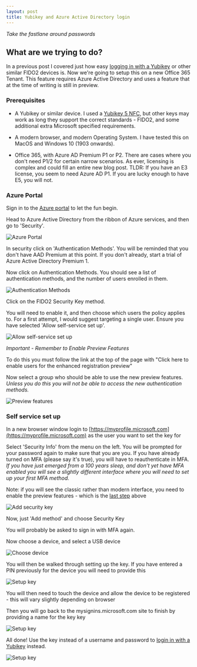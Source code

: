 ```yaml
---
layout: post
title: Yubikey and Azure Active Directory login
---
```


_Take the fastlane around passwords_
## What are we trying to do? ##

In a previous post I covered just how easy [logging in with a Yubikey](https://dylanhayes.github.io/2FA-Going-beyond-the-phone/) or other similar FIDO2 devices is. 
Now we're going to setup this on a new Office 365 Tenant. This feature requires Azure Active Directory and uses a feature that at the time of writing is still in preview.

### Prerequisites ###

* A Yubikey or similar device. I used a [Yubikey 5 NFC](https://www.yubico.com/works-with-yubikey/catalog/azure-active-directory/), but other keys may work as long they support the correct standards - FIDO2, and some additional extra Microsoft specified requirements. 

* A modern browser, and modern Operating System. I have tested this on MacOS and Windows 10 (1903 onwards).

* Office 365, with Azure AD Premium P1 or P2. There are cases where you don't need P1/2 for certain narrow scenarios. As ever, licensing is complex and could fill an entire new blog post. TLDR: If you have an E3 license, you seem to need Azure AD P1. If you are lucky enough to have E5, you will not.

### Azure Portal ###

Sign in to the [Azure portal](https://portal.azure.com/) to let the fun begin.

Head to Azure Active Directory from the ribbon of Azure services, and then go to 'Security'.

![Azure Portal](../../images/2020-04-07/mfa_az_portal.PNG)

In security click on 'Authentication Methods'. You will be reminded that you don't have AAD Premium at this point. If you don't already, start a trial of Azure Active Directory Premium 1.

Now click on Authentication Methods. You should see a list of authentication methods, and the number of users enrolled in them. 

![Authentication Methods](../../images/2020-04-07/authmethods.PNG)

Click on the FIDO2 Security Key method.

You will need to enable it, and then choose which users the policy applies to. For a first attempt, I would suggest targeting a single user. Ensure you have selected 'Allow self-service set up'.

![Allow self-service set up](../../images/2020-04-07/selectmfauser.PNG)

*<a name="selfservice">Important - Remember to Enable Preview Features</a>*

To do this you must follow the link at the top of the page with "Click here to enable users for the enhanced registration preview"

Now select a group who should be able to use the new preview features. *Unless you do this you will not be able to access the new authentication methods.*

![Preview features](../../images/2020-04-07/previewfeatures.PNG)


### Self service set up ###

In a new browser window login to [https://myprofile.microsoft.com](https://myprofile.microsoft.com) as the user you want to set the key for

Select 'Security Info' from the menu on the left. You will be prompted for your password again to make sure that you are you. If you have already turned on MFA (please say it's true), you will have to reauthenticate in MFA. *If you have just emerged from a 100 years sleep, and don't yet have MFA enabled you will see a slightly different interface where you will need to set up your first MFA method.*

Note: if you will see the classic rather than modern interface, you need to enable the preview features - which is the [last step](#selfservice) above

![Add security key](../../images/2020-04-07/addseckey.PNG)

Now, just 'Add method' and choose Security Key

You will probably be asked to sign in with MFA again.

Now choose a device, and select a USB device

![Choose device](../../images/2020-04-07/choosedevice.PNG)

You will then be walked through setting up the key. If you have entered a PIN previously for the device you will need to provide this

![Setup key](../../images/2020-04-07/pinentry.PNG)

You will then need to touch the device and allow the device to be registered - this will vary slightly depending on browser

Then you will go back to the mysignins.microsoft.com site to finish by providing a name for the key key

![Setup key](../../images/2020-04-07/seekey.PNG)

All done! Use the key instead of a username and password to [login in with a Yubikey](https://dylanhayes.github.io/2FA-Going-beyond-the-phone/) instead. 

![Setup key](../../images/2020-04-07/keyready.PNG)
